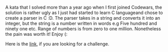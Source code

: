 A kata that I solved more than a year ago when I first joined Codewars, the solution is rather ugly as I just had started to learn C languageand chose to create a parser
in C :D. The parser takes in a string and converts it into an integer, but the string is a number written in words e.g Five hundred and ninety one etc. Range of numbers is from zero to one million. Nonetheless the pain
was worth it! Enjoy (:

Here is the [link](https://www.codewars.com/kata/525c7c5ab6aecef16e0001a5/c), if you are looking for a challenge.
